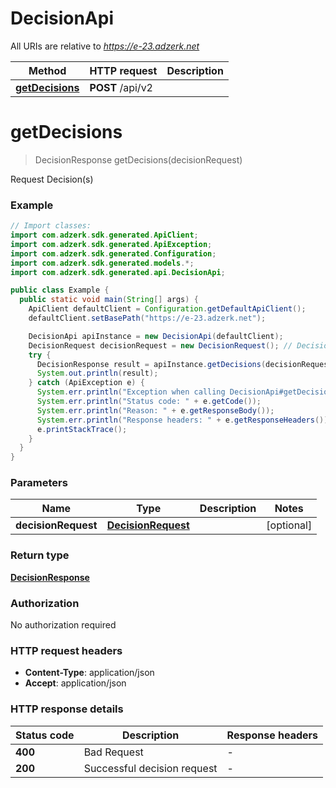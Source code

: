# DecisionApi

All URIs are relative to *https://e-23.adzerk.net*

Method | HTTP request | Description
------------- | ------------- | -------------
[**getDecisions**](DecisionApi.md#getDecisions) | **POST** /api/v2 | 


<a name="getDecisions"></a>
# **getDecisions**
> DecisionResponse getDecisions(decisionRequest)



Request Decision(s)

### Example
```java
// Import classes:
import com.adzerk.sdk.generated.ApiClient;
import com.adzerk.sdk.generated.ApiException;
import com.adzerk.sdk.generated.Configuration;
import com.adzerk.sdk.generated.models.*;
import com.adzerk.sdk.generated.api.DecisionApi;

public class Example {
  public static void main(String[] args) {
    ApiClient defaultClient = Configuration.getDefaultApiClient();
    defaultClient.setBasePath("https://e-23.adzerk.net");

    DecisionApi apiInstance = new DecisionApi(defaultClient);
    DecisionRequest decisionRequest = new DecisionRequest(); // DecisionRequest | 
    try {
      DecisionResponse result = apiInstance.getDecisions(decisionRequest);
      System.out.println(result);
    } catch (ApiException e) {
      System.err.println("Exception when calling DecisionApi#getDecisions");
      System.err.println("Status code: " + e.getCode());
      System.err.println("Reason: " + e.getResponseBody());
      System.err.println("Response headers: " + e.getResponseHeaders());
      e.printStackTrace();
    }
  }
}
```

### Parameters

Name | Type | Description  | Notes
------------- | ------------- | ------------- | -------------
 **decisionRequest** | [**DecisionRequest**](DecisionRequest.md)|  | [optional]

### Return type

[**DecisionResponse**](DecisionResponse.md)

### Authorization

No authorization required

### HTTP request headers

 - **Content-Type**: application/json
 - **Accept**: application/json

### HTTP response details
| Status code | Description | Response headers |
|-------------|-------------|------------------|
**400** | Bad Request |  -  |
**200** | Successful decision request |  -  |

